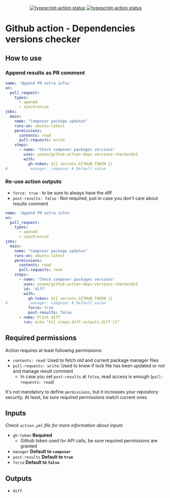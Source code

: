 <p align="center">
    <a href="https://github.com/yoanm/github-action-deps-versions-checker/actions/workflows/live-test.yml?query=event%3Apush"><img alt="typescript-action status" src="https://github.com/yoanm/github-action-deps-versions-checker/actions/workflows/live-test.yml/badge.svg?event=push"></a>
    <a href="https://github.com/yoanm/github-action-deps-versions-checker/actions/workflows/ci.yml?query=event%3Apush"><img alt="typescript-action status" src="https://github.com/yoanm/github-action-deps-versions-checker/actions/workflows/ci.yml/badge.svg?event=push"></a>
</p>

# Github action - Dependencies versions checker

## How to use

### Append results as PR comment
```yaml
name: 'Append PR extra infos'
on: 
  pull_request:
    types:
      - opened
      - synchronize
jobs:
  main:
    name: "Composer package updates"
    runs-on: ubuntu-latest
    permissions:
      contents: read
      pull-requests: write
    steps:
      - name: "Check composer packages versions"
        uses: yoanm/github-action-deps-versions-checker@v1
        with:
          gh-token: ${{ secrets.GITHUB_TOKEN }}
#          manager: composer # Default value

```

### Re-use action outputs

- `force: true` : to be sure to always have the diff
- `post-results: false` : Not required, just in case you don't care about results comment

```yaml
name: 'Append PR extra infos'
on: 
  pull_request:
    types:
      - opened
      - synchronize
jobs:
  main:
    name: "Composer package updates"
    runs-on: ubuntu-latest
    permissions:
      contents: read
      pull-requests: read
    steps:
      - name: "Check composer packages versions"
        uses: yoanm/github-action-deps-versions-checker@v1
        id: 'diff'
        with:
          gh-token: ${{ secrets.GITHUB_TOKEN }}
#          manager: composer # Default value
          force: true
          post-results: false
      - name: Print diff
        run: echo "${{ steps.diff.outputs.diff }}"
```

## Required permissions

Action requires at least following permissions:
- `contents: read`: Used to fetch old and current package manager files
- `pull-requests: write`: Used to know if lock file has been updated or not and manage result comment
    - In case you set `post-results` at `false`, read access is enough (`pull-requests: read`)

It's not mandatory to define `permissions`, but it increases your repository security. At least, be sure required permissions match current ones


## Inputs

_Check `action.yml` file for more information about inputs_
- `gh-token` **Required**
  - Github token used for API calls, be sure required permissions are granted 
- `manager` **Default to `composer`**
- `post-results` **Default to `true`**
- `force` **Default to `false`**

## Outputs

- `diff`

